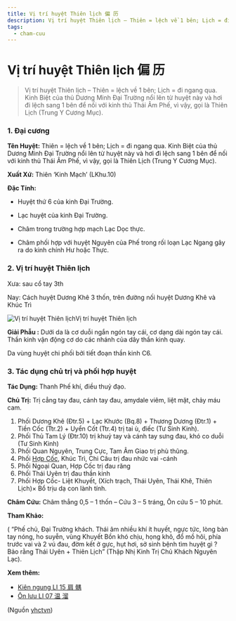 ```yaml
---
title: Vị trí huyệt Thiên lịch 偏 历
description: Vị trí huyệt Thiên lịch – Thiên = lệch về 1 bên; Lịch = đi ngang qua. Kinh Biệt của thủ Dương Minh Đại Trường nổi lên từ huyệt này và hơi đi lệch sang 1 bên để nối với kinh thủ Thái Âm Phế, vì vậy, gọi là Thiên Lịch (Trung Y Cương Mục).
tags:
  - cham-cuu
---
```


# Vị trí huyệt Thiên lịch 偏 历 

> Vị trí huyệt Thiên lịch – Thiên = lệch về 1 bên; Lịch = đi ngang qua. Kinh Biệt của thủ Dương Minh Đại Trường nổi lên từ huyệt này và hơi đi lệch sang 1 bên để nối với kinh thủ Thái Âm Phế, vì vậy, gọi là Thiên Lịch (Trung Y Cương Mục).

### **1. Đại cương**

**Tên Huyệt:** Thiên = lệch về 1 bên; Lịch = đi ngang qua. Kinh Biệt của thủ Dương Minh Đại Trường nổi lên từ huyệt này và hơi đi lệch sang 1 bên để nối với kinh thủ Thái Âm Phế, vì vậy, gọi là Thiên Lịch (Trung Y Cương Mục).

**Xuất Xứ:** Thiên ‘Kinh Mạch’ (LKhu.10)

**Đặc Tính:**

+ Huyệt thứ 6 của kinh Đại Trường.

+ Lạc huyệt của kinh Đại Trường.

+ Châm trong trường hợp mạch Lạc Dọc thực.

+ Châm phối hợp với huyệt Nguyên của Phế trong rối loạn Lạc Ngang gây ra do kinh chính Hư hoặc Thực.

### **2. Vị trí huyệt Thiên lịch**

Xưa: sau cổ tay 3th

Nay: Cách huyệt Dương Khê 3 thốn, trên đường nối huyệt Dương Khê và Khúc Trì

![Vị trí huyệt Thiên lịch](/imgs/yhctvn/huyet-thien-lich-300x169.jpg)Vị trí huyệt Thiên lịch

**Giải Phẫu :** Dưới da là cơ duỗi ngắn ngón tay cái, cơ dạng dài ngón tay cái. Thần kinh vận động cơ do các nhánh của dây thần kinh quay.

Da vùng huyệt chi phối bởi tiết đoạn thần kinh C6.

### **3. Tác dụng chủ trị và phối hợp huyệt**

**Tác Dụng:** Thanh Phế khí, điều thuỷ đạo.

**Chủ Trị:** Trị cẳng tay đau, cánh tay đau, amydale viêm, liệt mặt, chảy máu cam.

1. Phối Dương Khê (Đtr.5) + Lạc Khước (Bq.8) + Thương Dương (Đtr.1) + Tiền Cốc (Ttr.2) + Uyển Cốt (Ttr.4) trị tai ù, điếc (Tư Sinh Kinh).
2. Phối Thủ Tam Lý (Đtr.10) trị khuỷ tay và cánh tay sưng đau, khó co duỗi (Tư Sinh Kinh)
3. Phối Quan Nguyên, Trung Cực, Tam Âm Giao trị phù thũng.
4. Phối [Hợp Cốc](/yhctvn/huyet-hop-coc-%e5%90%88-%e8%b0%b7), Khúc Trì, Chi Câu trị đau nhức vai -cánh
5. Phối Ngoại Quan, Hợp Cốc trị đau răng
6. Phối Thái Uyên trị đau thần kinh
7. Phối Hợp Cốc- Liệt Khuyết, (Xích trạch, Thái Uyên, Thái Khê, Thiên Lịch)× Bổ trịu dạ con lành tính.

**Châm Cứu:** Châm thẳng 0,5 – 1 thốn – Cứu 3 – 5 tráng, Ôn cứu 5 – 10 phút.

**Tham Khảo:**

( “Phế chủ, Đại Trường khách. Thái âm nhiều khí ít huyết, ngực tức, lòng bàn tay nóng, ho suyễn, vùng Khuyết Bồn khó chịu, họng khô, đổ mồ hôi, phía trước vai và 2 vú đau, đờm kết ở gực, hụt hơi, sở sinh bệnh tìm huyệt gì ? Bảo rằng Thái Uyên + Thiên Lịch” (Thập Nhị Kinh Trị Chủ Khách Nguyên Lạc).

**Xem thêm:**

* [Kiên ngung LI 15 肩 髃](/yhctvn/huyet-kien-ngung-%e8%82%a9-%e9%ab%83)
* [Ôn lưu LI 07 温 溜](/yhctvn/huyet-on-luu-%e6%b8%a9-%e6%ba%9c)

(Nguồn <a href="https://yhctvn.com/huyet-thien-lich-偏-历/" target="_blank">yhctvn</a>)
